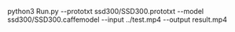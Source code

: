 python3 Run.py --prototxt ssd300/SSD300.prototxt --model ssd300/SSD300.caffemodel --input ../test.mp4 --output result.mp4
